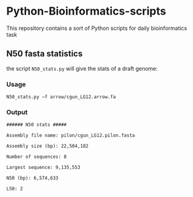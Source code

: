 # Python-Bioinformatics-scripts

This repository contains a sort of Python scripts for daily bioinformatics task

## N50 fasta statistics

the script `N50_stats.py` will give the stats of a draft genome:

### Usage

`N50_stats.py −f arrow/cgun_LG12.arrow.fa`

### Output

`###### N50 stats #####`

`Assembly file name: pilon/cgun_LG12.pilon.fasta`

`Assembly size (bp): 22,504,182`

`Number of sequences: 8`

`Largest sequence: 9,135,553`

`N50 (bp): 6,574,633`

`L50: 2`
